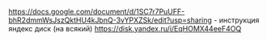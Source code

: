 https://docs.google.com/document/d/1SC7r7PuUFF-bhR2dmmWsJszQktHU4kJbnQ-3vYPXZSk/edit?usp=sharing - инструкция
яндекс диск (на всякий) https://disk.yandex.ru/i/EqHOMX44eeF4OQ
